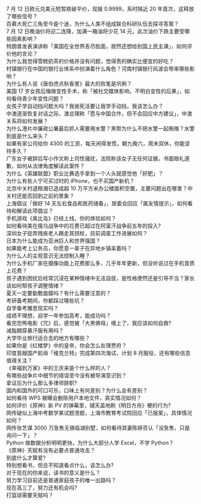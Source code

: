 7 月 12 日欧元兑美元短暂跌破平价，现报 0.9999，系时隔近 20 年首次，这释放了哪些信号？  
百慕大死亡三角至今是个迷，为什么人类不组成联合科研队伍去探寻答案？  
7 月 12 日晚油价将迎二连降，加满一箱油将少花 14 元，此次油价下跌主要受哪些因素影响？  
特朗普发表演讲称「美国在全世界丢尽脸面，居然还想给别国上民主课」，如何评价他的言论？  
为什么我觉得雪糕奶茶的价格并没有问题，觉得贵的确实比便宜的好吃？  
村镇银行在中国的银行业体系中扮演着什么角色？河南村镇银行风波会带来哪些影响？  
为什么有人说《唐伯虎点秋香里》最大的败笔是巩俐？  
美国 17 岁女孩后悔做变性手术，称「被社交媒体影响，不明白变性的后果」，如何看待青少年变性问题？  
女孩子学自动挡问题大吗？我爸死活要让我学手动挡，我该怎么办？  
中澳逐渐恢复对话之际，澳总理称「愿与中国合作，但不会回应中方建议」，中澳关系将如何发展？  
为什么港片中廉政公署最后抓人需要用水警？黑帮为什么不把水警一起贿赂？水警到底是什么来头？  
如果有家公司给你 4300 的工资，每天闲得发慌，朝九晚六，周末双休，你能坚持多久？  
广东女子被辞后写小作文称上司性骚扰，法院称该女子无任何证据，书面赔礼道歉，如何从法律角度解读此案件？  
为什么《英雄联盟》职业比赛选手拿到一个人头就感觉他「好肥」？  
为什么有些人宁可买过时的 iPhone，也不买国产新机？  
北京中关村退租潮已造成超 10 万平方米办公楼面积空置，主要问题出在哪里？中关村还能否回到之前的景象？  
上海倡议「做好 14 天左右食品和医药储备」，居委会回应「属友情提示」，如何看待和解读此项倡议？  
手机游戏《奥比岛》已经上线，你的体验如何？  
如何看待美在俄乌战争中的花费已超过在阿富汗战争前五年的投入?  
深圳女子捉弄残疾老人踢走其拐杖，目前调查工作进展如何？  
日本为什么能成为亚洲巨人和世界强国？  
如果能考上公务员，你愿意一辈子在异地乡镇呆着吗？  
为什么人的主观意识无法控制入睡？  
为什么手机厂家在摄像功能上花费那么多，几乎年年更新，但没听说过在手机音质上花费？  
孩子遇到困扰后经常沉浸在某种情绪中无法自拔，是性格使然还是引导不当？家长该如何帮孩子调整情绪？  
夏天一定要勤敷面膜吗？有什么需要注意的？  
考研备考期间，你都踩过哪些坑？  
自学备考雅思现实吗？  
成绩不理想，自学一年参加高考，能成功吗？  
看完恐怖电影《咒》后，感觉被「大黑佛母」缠上了，我应该如何自救?  
减脂期穿暴汗服有用吗？  
大学毕业旅行适合去的地方有哪些？  
如果你是《红楼梦》中的皇帝，你会怎么处理贾府？  
印度首艘国产航母「维克兰特」完成第四次海试，计划 8 月服役，还有哪些信息值得关注？  
《幸福到万家》中的王庆来是个什么样的人？  
有哪些战争片中细节的错误至今没有被导演意识到？  
拿证后为什么那么多律师辞职?  
国内和国外的可口可乐，口味上有何差别？为什么会有差别？  
如何看待 WPS 被曝会删除用户本地文件，真实情况如何？  
如何评价《原神》新 PV 的弹幕里，铺天盖地刷《明日方舟》梗的行为?  
网传疑似上海中考数学某试题泄题，上海市教育考试院回应「已报案」，具体情况如何？  
网传张艺谋 3000 万急售无锡临湖别墅，如何看待其妻陈婷否认「没急售，只是询问一下」？  
Python 做数据分析明明更快，为什么大部分人学 Excel，不学 Python？  
《原神》天赋有没有必要点普通攻击？  
到底什么才算爱?  
特别想看书，但总不知道看点什么，该怎么办?  
对于现在的你来说，读书的意义是什么？  
努力学习目前还是普通家庭孩子的唯一出路吗？  
现在高三了，努力还有机会吗?  
打篮球需要天赋吗？  
